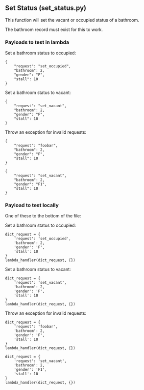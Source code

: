 
## Set Status (set_status.py)
This function will set the vacant or occupied status of a bathroom.

The bathroom record must exist for this to work.

### Payloads to test in lambda

Set a bathroom status to occupied:
```
{
    "request": "set_occupied",
    "bathroom": 2,
    "gender": "F",
    "stall": 10
}
```

Set a bathroom status to vacant:
```
{
    "request": "set_vacant",
    "bathroom": 2,
    "gender": "F",
    "stall": 10
}
```

Throw an exception for invalid requests:
```
{
    "request": "foobar",
    "bathroom": 2,
    "gender": "F",
    "stall": 10
}
```
```
{
    "request": "set_vacant",
    "bathroom": 2,
    "gender": "F1",
    "stall": 10
}
```

### Payload to test locally

One of these to the bottom of the file:

Set a bathroom status to occupied:
```
dict_request = {
    'request': 'set_occupied',
    'bathroom': 2,
    'gender': 'F',
    'stall': 10
}
lambda_handler(dict_request, {})
```


Set a bathroom status to vacant:
```
dict_request = {
    'request': 'set_vacant',
    'bathroom': 2,
    'gender': 'F',
    'stall': 10
}
lambda_handler(dict_request, {})
```


Throw an exception for invalid requests:
```
dict_request = {
    'request': 'foobar',
    'bathroom': 2,
    'gender': 'F',
    'stall': 10
}
lambda_handler(dict_request, {})
```
```
dict_request = {
    'request': 'set_vacant',
    'bathroom': 2,
    'gender': 'F1',
    'stall': 10
}
lambda_handler(dict_request, {})
```